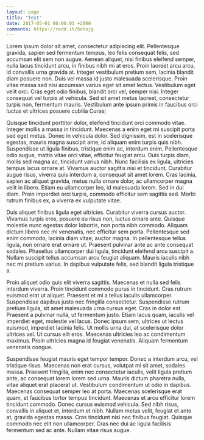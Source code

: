 ```yaml
---
layout: page
title: "Test"
date: 2017-05-01 00:00:01 +2000
comments: https://redd.it/6ohojg
---
```


Lorem ipsum dolor sit amet, consectetur adipiscing elit. Pellentesque gravida, sapien sed fermentum tempus, leo felis consequat felis, sed accumsan elit sem non augue. Aenean aliquet, nisi finibus eleifend semper, nulla lacus tincidunt arcu, in finibus nibh mi at eros. Proin laoreet arcu arcu, id convallis urna gravida at. Integer vestibulum pretium sem, lacinia blandit diam posuere non. Duis vel massa id justo malesuada scelerisque. Proin vitae massa sed nisi accumsan varius eget sit amet lectus. Vestibulum eget velit orci. Cras eget odio finibus, blandit orci vel, semper nisi. Integer consequat vel turpis at vehicula. Sed sit amet metus laoreet, consectetur turpis non, fermentum mauris. Vestibulum ante ipsum primis in faucibus orci luctus et ultrices posuere cubilia Curae;

Quisque tincidunt porttitor dolor, eleifend tincidunt orci commodo vitae. Integer mollis a massa in tincidunt. Maecenas a enim eget mi suscipit porta sed eget metus. Donec in vehicula dolor. Sed dignissim, est in scelerisque egestas, mauris magna suscipit ante, id aliquam enim turpis quis nibh. Suspendisse ut ligula finibus, tristique enim ac, interdum enim. Pellentesque odio augue, mattis vitae orci vitae, efficitur feugiat arcu. Duis turpis diam, mollis sed magna ac, tincidunt varius nibh. Nunc facilisis ex ligula, ultricies tempus lacus ornare at. Vivamus auctor sagittis nisi et tincidunt. Curabitur augue risus, viverra quis interdum a, consequat sit amet lorem. Cras lacinia, sapien ac aliquet gravida, metus nulla ornare dolor, ac ullamcorper magna velit in libero. Etiam eu ullamcorper leo, id malesuada lorem. Sed in dui diam. Proin imperdiet orci turpis, commodo efficitur sem sagittis sed. Morbi rutrum finibus ex, a viverra ex vulputate vitae.

Duis aliquet finibus ligula eget ultricies. Curabitur viverra cursus auctor. Vivamus turpis eros, posuere eu risus non, luctus ornare ante. Quisque molestie nunc egestas dolor lobortis, non porta nibh commodo. Aliquam dictum libero nec mi venenatis, nec efficitur sem porta. Pellentesque sed enim commodo, lacinia diam vitae, auctor magna. In pellentesque tellus ligula, non ornare erat ornare ut. Praesent pulvinar ante ac ante consequat sodales. Phasellus ullamcorper dui ligula, tincidunt eleifend arcu suscipit a. Nullam suscipit tellus accumsan arcu feugiat aliquam. Mauris iaculis nibh nec mi pretium varius. In dapibus vulputate felis, sed blandit ligula tristique a.

Proin aliquet odio quis elit viverra sagittis. Maecenas et nulla sed felis interdum viverra. Proin tincidunt commodo purus in tincidunt. Cras rutrum euismod erat ut aliquet. Praesent et mi a tellus iaculis ullamcorper. Suspendisse dapibus justo nec fringilla consectetur. Suspendisse rutrum pretium ligula, sit amet malesuada urna cursus eget. Cras in dolor est. Praesent a pulvinar nulla, ut fermentum justo. Etiam lacus quam, iaculis vel imperdiet eget, molestie vel lacus. Donec ipsum sem, ultrices ut lectus euismod, imperdiet lacinia felis. Ut mollis urna dui, at scelerisque dolor ultrices vel. Ut cursus elit eros. Maecenas ultricies leo ac condimentum maximus. Proin ultricies magna id feugiat venenatis. Aliquam fermentum venenatis congue.

Suspendisse feugiat mauris eget tempor tempor. Donec a interdum arcu, vel tristique risus. Maecenas non erat cursus, volutpat mi sit amet, sodales massa. Praesent fringilla, enim nec consectetur iaculis, velit ligula pretium ante, ac consequat lorem lorem sed urna. Mauris dictum pharetra nulla, vitae aliquet erat placerat ut. Vestibulum condimentum ut odio in dapibus. Maecenas consequat semper leo at porta. Maecenas scelerisque erat quam, et faucibus tortor tempus tincidunt. Maecenas et arcu efficitur lorem tincidunt commodo. Donec cursus euismod vehicula. Sed nibh risus, convallis in aliquet et, interdum et nibh. Nullam metus velit, feugiat et ante at, gravida egestas massa. Cras tincidunt nisi nec finibus feugiat. Quisque commodo nec elit non ullamcorper. Cras nec dui ac ligula facilisis fermentum sed ac ante. Nullam vitae risus augue. 